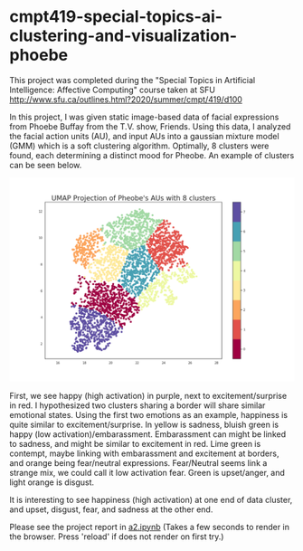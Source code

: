 # cmpt419-special-topics-ai-clustering-and-visualization-phoebe

This project was completed during the "Special Topics in Artificial Intelligence: Affective Computing" course taken at SFU
http://www.sfu.ca/outlines.html?2020/summer/cmpt/419/d100

In this project, I was given static image-based data of facial expressions from Phoebe Buffay from the T.V. show, Friends. 
Using this data, I analyzed the facial action units (AU), and input AUs into a gaussian mixture model (GMM) which is a soft clustering algorithm.
Optimally, 8 clusters were found, each determining a distinct mood for Pheobe. An example of clusters can be seen below. 

![](mood_clusters.png)

First, we see happy (high activation) in purple, next to excitement/surprise in red.
I hypothesized two clusters sharing a border will share similar emotional states. 
Using the first two emotions as an example, happiness is quite similar to excitement/surprise.
In yellow is sadness, bluish green is happy (low activation)/embarassment. 
Embarassment can might be linked to sadness, and might be similar to excitement in red.
Lime green is contempt, maybe linking with embarassment and excitement at borders, and orange being fear/neutral expressions. Fear/Neutral 
seems link a strange mix, we could call it low activation fear.
Green is upset/anger, and light orange is disgust.

It is interesting to see happiness (high activation) at one end of data cluster, and upset, disgust, fear, and sadness at the other end.

Please see the project report in [a2.ipynb](https://github.com/compSciKai/cmpt419-special-topics-ai-clustering-and-visualization-phoebe/blob/master/a2.ipynb) (Takes a few seconds to render in the browser. Press 'reload' if does not render on first try.)
